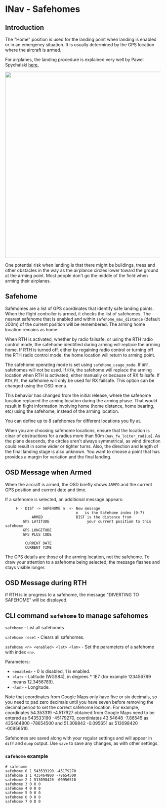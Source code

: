 # INav - Safehomes

## Introduction

The "Home" position is used for the landing point when landing is enabled or in an emergency situation.  It is usually determined by the GPS location where the aircraft is armed. 

For airplanes, the landing procedure is explained very well by Pawel Spychalski [here.](https://quadmeup.com/inav-1-8-automated-landing-for-fixed-wings/)

<img src="https://quadmeup.com/wp-content/uploads/2017/06/fixed-wing-landing-1024x683.png" width="600">

One potential risk when landing is that there might be buildings, trees and other obstacles in the way as the airplance circles lower toward the ground at the arming point.  Most people don't go the middle of the field when arming their airplanes.

## Safehome

Safehomes are a list of GPS coordinates that identify safe landing points.  When the flight controller is armed, it checks the list of safehomes.  The nearest safehome that is enabled and within ```safehome_max_distance``` (default 200m) of the current position will be remembered.  The arming home location remains as home.

When RTH is activated, whether by radio failsafe, or using the RTH radio control mode, the safehome identified during arming will replace the arming home.  If RTH is turned off, either by regaining radio control or turning off the RTH radio control mode, the home location will return to arming point.

The safehome operating mode is set using ```safehome_usage_mode```.  If ```OFF```, safehomes will not be used.  If ```RTH```, the safehome will replace the arming location when RTH is activated, either manually or because of RX failsafe.  If ```RTH_FS```, the safehome will only be used for RX failsafe.  This option can be changed using the OSD menu.

This behavior has changed from the initial release, where the safehome location replaced the arming location during the arming phase.  That would result in flight information involving home (home distance, home bearing, etc) using the safehome, instead of the arming location.

You can define up to 8 safehomes for different locations you fly at.

When you are choosing safehome locations, ensure that the location is clear of obstructions for a radius more than 50m (`nav_fw_loiter_radius`).  As the plane descends, the circles aren't always symmetrical, as wind direction could result in some wider or tighter turns.  Also, the direction and length of the final landing stage is also unknown.  You want to choose a point that has provides a margin for variation and the final landing.

## OSD Message when Armed

When the aircraft is armed, the OSD briefly shows `ARMED` and the current GPS position and current date and time.

If a safehome is selected, an additional message appears:
```
     H - DIST -> SAFEHOME n  <- New message
                                n   is the Safehome index (0-7)
            ARMED               DIST is the distance from   
        GPS LATITUDE                 your current position to this safehome
        GPS LONGITUDE
        GPS PLUS CODE
        
         CURRENT DATE
         CURRENT TIME
```
The GPS details are those of the arming location, not the safehome.
To draw your attention to a safehome being selected, the message flashes and stays visible longer.

## OSD Message during RTH

If RTH is in progress to a safehome, the message "DIVERTING TO SAFEHOME" will be displayed.

## CLI command `safehome` to manage safehomes

`safehome` - List all safehomes

`safehome reset` - Clears all safehomes.

`safehome <n> <enabled> <lat> <lon>` - Set the parameters of a safehome with index `<n>`.

Parameters:

  * `<enabled>` - 0 is disabled, 1 is enabled.
  * `<lat>` - Latitude (WGS84), in degrees * 1E7 (for example 123456789 means 12.3456789).
  * `<lon>` - Longitude.

Note that coordinates from Google Maps only have five or six decimals, so you need to pad zero decimals until you have seven before removing the decimal period to set the correct safehome location. For example, coordinates 54.353319 -4.517927 obtained from Google Maps need to be entered as 543533190 -45179270, coordiniates 43.54648 -7.86545 as 435464800 -78654500 and 51.309842 -0.095651 as 513098420 -00956510.

Safehomes are saved along with your regular settings and will appear in `diff` and `dump` output.  Use `save` to save any changes, as with other settings. 

### `safehome` example

```
# safehome
safehome 0 1 543533190 -45179270
safehome 1 1 435464800 -78654500
safehome 2 1 513098420 -00956510
safehome 3 0 0 0 
safehome 4 0 0 0 
safehome 5 0 0 0 
safehome 6 0 0 0 
safehome 7 0 0 0 

```

